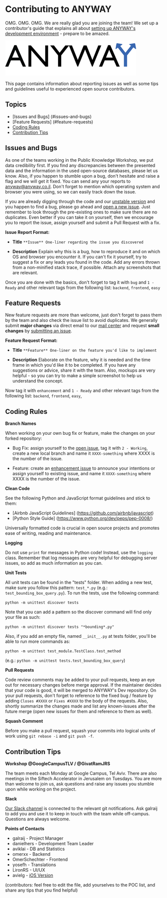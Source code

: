 Contributing to ANYWAY
======================

OMG. OMG. OMG. We are really glad you are joining the team!  We set up a contributor's guide that explains all about [setting up ANYWAY's development environment](http://hasadna.github.io/anyway) - prepare to be amazed. 

![Contributors guide](../static/img/anyway.png)

This page contains information about reporting issues as well as some tips and
guidelines useful to experienced open source contributors. 

## Topics

* [Issues and Bugs] (#issues-and-bugs)
* [Feature Requests] (#feature-requests)
* [Coding Rules](#coding-rules)
* [Contribution Tips](#contribution-tips)

## Issues and Bugs

As one of the teams working in the Public Knowledge Workshop, we put data
credibility first. If you find any discrepancies between the presented data and
the information in the used open-source databases, please let us know.
Also, if you happen to stumble upon a bug, don't hesitate and raise a flag and we will get it fixed. You can send any your reports to [anyway@anyway.co.il](mailto:anyway@anyway.co.il). 
Don't forget to mention which operating system and browser you were using, so we can easily track down the issue.

If you are already digging through the code and our [unstable version](http://anyway-unstable.herokuapp.com/) and you happen to find a bug, please go ahead and [open a new issue](https://github.com/hasadna/anyway/issues).
 Just remember to look through the pre-existing ones to make sure there are no duplicates. Even better if you can take it on yourself, then we encourage you to report the issue, assign yourself and submit a Pull Request with a fix.

**Issue Report Format:**

* **Title** `**Issue** One-liner regarding the issue you discovered`

* **Description** Explain why this is a bug, how to reproduce it and on which OS and browser you encounter it. If you can't fix it yourself, try to suggest a fix or any leads you found in the code.
Add any errors thrown from a non-minified stack trace, if possible. 
Attach any screenshots that are relevant.

Once you are done with the basics, don't forget to tag it with `bug` and `1 - Ready` and other relevant tags from the following list: `backend`, `frontend`, `easy`

## Feature Requests

New feature requests are more than welcome, just don't forget to pass them by the team and also check the issue list to avoid duplicates.
We generally submit **major changes** via direct email to our [mail center](mailto:anyway@anyway.co.il) and request **small changes** by [submitting an issue](https://github.com/hasadna/anyway/issues).

**Feature Request Format:**

* **Title** `**Feature** One-liner on the feature you'd like to implement`

* **Description** Elaborate on the feature, why it is needed and the time frame in which you'd like it to be completed. If you have any suggestions or advice, share it with the team.
Also, mockups are very helpful - so you can try to make a simple screenshot to help us understand the concept.

Now tag it with `enhancement` and `1 - Ready` and other relevant tags from the following list: `backend`, `frontend`, `easy`, 


## Coding Rules

**Branch Names**

When working on your own bug fix or feature, make the changes on your forked repository:

* Bug Fix: assign yourself to the [open issue](https://github.com/hasadna/anyway/issues), tag it with `2 - Working`, create a new local branch and name it `XXXX-something` where XXXX is the number of the issue.

* Feature: create an [enhancement issue](#feature-requests) to announce your intentions or assign yourself to existing issue, and name it `XXXX-something` where XXXX is the number of the issue.



**Clean Code**

See the following Python and JavaScript format guidelines and stick to them: 
* [Airbnb JavaScript Guidelines] (https://github.com/airbnb/javascript)
* [Python Style Guide] (https://www.python.org/dev/peps/pep-0008/)

Universally formatted code is crucial in open source projects and promotes ease of writing, reading and maintenance.



**Logging**

Do not use `print` for messages in Python code! Instead, use the `logging` class.
Remember that log messages are very helpful for debugging server issues, so add as much information as you can.



**Unit Tests**

All unit tests can be found in the "tests" folder. When adding a new test, make sure you follow this pattern: `test_*.py` (e.g.: `test_bounding_box_query.py`).
To run the tests, use the following command:

    python -m unittest discover tests

Note that you can add a pattern so the discover command will find only your file as such:

    python -m unittest discover tests "*bounding*.py"


Also, if you add an empty file, named `__init__.py` at tests folder, you'll be able to run more commands as:

    python -m unittest test_module.TestClass.test_method

(e.g.: `python -m unittest tests.test_bounding_box_query`)



**Pull Requests**

Code review comments may be added to your pull requests, keep an eye out for necessary changes before merge approval. If the maintainer decides that your code is good, it will be merged to ANYWAY's Dev repository.
On your pull requests, don't forget to reference to the fixed bug / feature by adding `Closes #XXXX` or `Fixes #XXXX` to the body of the requests. Also, shortly summarize the changes made and list any
known-issues after the future merge (open new issues for them and reference to them as well).



**Squash Comment**

Before you make a pull request, squash your commits into logical units of work using `git rebase -i` and `git push -f`.

## Contribution Tips

**Workshop @GoogleCampusTLV / @GivatRamJRS**

The team meets each Monday at Google Campus, Tel Aviv. There are also meetings in the Siftech Accelerator in Jerusalem on Tuesdays.
You are more than welcome to join us, ask questions and raise any issues you stumble upon while working on the project.

**Slack**

[Our Slack channel](https://oway.slack.com/) is connected to the relevant git notifications. 
Ask galraij to add you and use it to keep in touch with the team while off-campus.
Questions are always welcome.


**Points of Contacts**

* galraij - Project Manager
* danielhers - Development Team Leader
* aviklai - DB and Statistics
* omerxx - Backend
* OmerSchechter - Frontend
* yosefh - Translations
* LironRS - UI/UX
* avielg - [iOS Version](https://github.com/avielg/Anyway-iOS)

(contributors: feel free to edit the file, add yourselves to the POC list, and share any tips that you find helpful)


